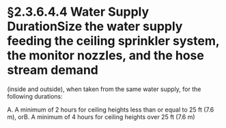 # §2.3.6.4.4 Water Supply DurationSize the water supply feeding the ceiling sprinkler system, the monitor nozzles, and the hose stream demand



(inside and outside), when taken from the same water supply, for the following durations:

A. A minimum of 2 hours for ceiling heights less than or equal to 25 ft (7.6 m), orB. A minimum of 4 hours for ceiling heights over 25 ft (7.6 m)